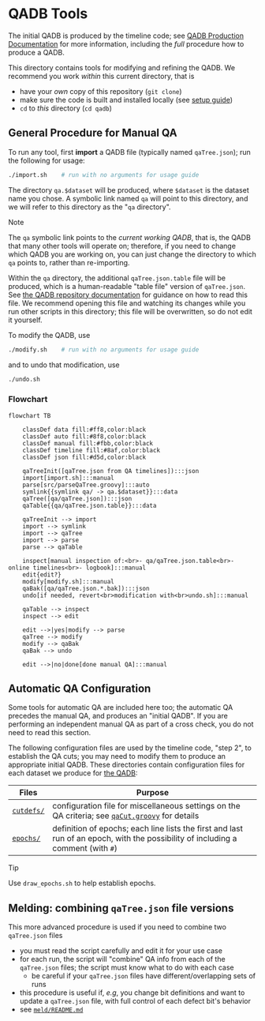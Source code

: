 # QADB Tools

The initial QADB is produced by the timeline code; see [QADB Production Documentation](/doc/qa.md) for more information,
including the _full_ procedure how to produce a QADB.

This directory contains tools for modifying and refining the QADB. We recommend you work _within_ this
current directory, that is
- have your _own_ copy of this repository (`git clone`)
- make sure the code is built and installed locally (see [setup guide](/doc/setup.md))
- `cd` to _this_ directory (`cd qadb`)

## General Procedure for Manual QA

To run any tool, first **import** a QADB file (typically named `qaTree.json`); run the following for usage:
```bash
./import.sh    # run with no arguments for usage guide
```
The directory `qa.$dataset` will be produced, where `$dataset` is the dataset name you chose. A symbolic link
named `qa` will point to this directory, and we will refer to this directory as the "`qa` directory".

> [!NOTE]
> The `qa` symbolic link points to the _current working QADB_, that is, the QADB that many other tools will operate on; therefore, if you need to change which QADB you are working on, you can just change the directory to which `qa` points to, rather than re-importing.

Within the `qa` directory, the additional `qaTree.json.table` file will be produced, which is a human-readable
"table file" version of `qaTree.json`. See [the QADB repository documentation](https://github.com/JeffersonLab/clas12-qadb) for guidance on how
to read this file. We recommend opening this file and watching its changes while you run other scripts in this directory; this file
will be overwritten, so do not edit it yourself.

To modify the QADB, use
```bash
./modify.sh    # run with no arguments for usage guide
```
and to undo that modification, use
```bash
./undo.sh
```

### Flowchart

```mermaid
flowchart TB

    classDef data fill:#ff8,color:black
    classDef auto fill:#8f8,color:black
    classDef manual fill:#fbb,color:black
    classDef timeline fill:#8af,color:black
    classDef json fill:#d5d,color:black

    qaTreeInit([qaTree.json from QA timelines]):::json
    import[import.sh]:::manual
    parse[src/parseQaTree.groovy]:::auto
    symlink{{symlink qa/ -> qa.$dataset}}:::data
    qaTree([qa/qaTree.json]):::json
    qaTable{{qa/qaTree.json.table}}:::data

    qaTreeInit --> import
    import --> symlink
    import --> qaTree
    import --> parse
    parse --> qaTable

    inspect[manual inspection of:<br>- qa/qaTree.json.table<br>- online timelines<br>- logbook]:::manual
    edit{edit?}
    modify[modify.sh]:::manual
    qaBak([qa/qaTree.json.*.bak]):::json
    undo[if needed, revert<br>modification with<br>undo.sh]:::manual

    qaTable --> inspect
    inspect --> edit

    edit -->|yes|modify --> parse
    qaTree --> modify
    modify --> qaBak
    qaBak --> undo

    edit -->|no|done[done manual QA]:::manual
```


## Automatic QA Configuration

Some tools for automatic QA are included here too; the automatic QA precedes
the manual QA, and produces an "initial QADB". If you are performing an
independent manual QA as part of a cross check, you do not need to read this section.

The following configuration files are used by the timeline code, "step 2", to
establish the QA cuts; you may need to modify them to produce an appropriate
initial QADB. These directories contain configuration files for each dataset we produce for [the QADB](https://github.com/JeffersonLab/clas12-qadb):

| Files | Purpose |
| --- | --- |
| [`cutdefs/`](cutdefs) | configuration file for miscellaneous settings on the QA criteria; see [`qaCut.groovy`](/qa-physics/qaCut.groovy) for details |
| [`epochs/`](epochs) | definition of epochs; each line lists the first and last run of an epoch, with the possibility of including a comment (with `#`) |

> [!TIP]
> Use `draw_epochs.sh` to help establish epochs.

## Melding: combining `qaTree.json` file versions
This more advanced procedure is used if you need to combine two `qaTree.json` files

- you must read the script carefully and edit it for your use case
- for each run, the script will "combine" QA info from each of the `qaTree.json` files; the script must know what to do with each case
    - be careful if your `qaTree.json` files have different/overlapping sets of runs
- this procedure is useful if, _e.g_, you change bit definitions and want to update a `qaTree.json` file, with full control of each defect bit's behavior
- see [`meld/README.md`](meld/README.md)
